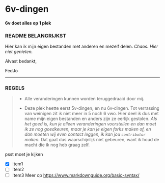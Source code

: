 # 6v-dingen 
#### 6v doet alles op 1 plek

### README BELANGRIJKST

Hier kan ik mijn eigen bestanden met anderen en mezelf delen. *Chaos. Hier niet genieten.*

Alvast bedankt,

FedJo
***
### REGELS

> - Alle veranderingen kunnen worden teruggedraaid door mij.
>
> - Deze plek heette eerst 5v-dingen, en nu 6v-dingen. Tot verrassing van weinigen zit ik niet meer in 5 noch 6 vwo. Hier deel ik dus met name mijn eigen bestanden en anders zijn ze eerlijk gestolen. *Als het goed is, kun je alleen veranderingen voorstellen en dan moet ik ze nog goedkeuren, maar je kan je eigen forks maken of, en dan moeten wij even contact leggen, ik kan jou `contributor` maken.* Dat gaat dus waarschijnlijk niet gebeuren, want ik houd de macht die ik nog heb graag zelf.



psst
moet je kijken
- [x] Item1
- [ ] Item2
- [ ] Item3
Meer op https://www.markdownguide.org/basic-syntax/
